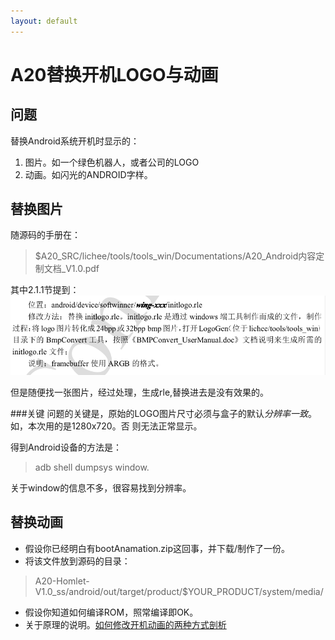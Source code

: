 ```yaml
---
layout: default
---
```


A20替换开机LOGO与动画
=====================

问题
---------------------
替换Android系统开机时显示的：

1. 图片。如一个绿色机器人，或者公司的LOGO
2. 动画。如闪光的ANDROID字样。

替换图片
---------------------
随源码的手册在：
>$A20_SRC/lichee/tools/tools_win/Documentations/A20_Android内容定制文档_V1.0.pdf

其中2.1.1节提到：
![](/images/how_to_replace_logo.png)

但是随便找一张图片，经过处理，生成rle,替换进去是没有效果的。

###关键
问题的关键是，原始的LOGO图片尺寸必须与盒子的默认*分辨率一致*。如，本次用的是1280x720。否 则无法正常显示。

得到Android设备的方法是：   
>adb shell dumpsys window. 

关于window的信息不多，很容易找到分辨率。


替换动画
-------------------------
* 假设你已经明白有bootAnamation.zip这回事，并下载/制作了一份。
* 将该文件放到源码的目录：

>A20-Homlet-V1.0_ss/android/out/target/product/$YOUR_PRODUCT/system/media/

*  假设你知道如何编译ROM，照常编译即OK。
*  关于原理的说明。[如何修改开机动画的两种方式剖析]( http://blog.csdn.net/ouyang_peng/article/details/9564753 )

